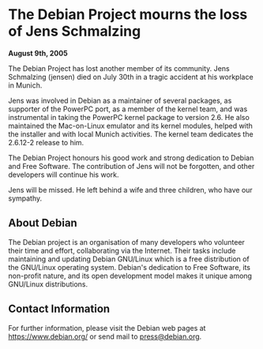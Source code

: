 
The Debian Project mourns the loss of Jens Schmalzing
=====================================================


**August 9th, 2005**


The Debian Project has lost another member of its community. Jens
Schmalzing (jensen) died on July 30th in a tragic accident at his
workplace in Munich.


Jens was involved in Debian as a maintainer of several packages, as
supporter of the PowerPC port, as a member of the kernel team, and was
instrumental in taking the PowerPC kernel package to version 2.6. He
also maintained the Mac-on-Linux emulator and its kernel modules,
helped with the installer and with local Munich activities. The
kernel team dedicates the 2.6.12-2 release to him.


The Debian Project honours his good work and strong dedication to
Debian and Free Software. The contribution of Jens will not be
forgotten, and other developers will continue his work.


Jens will be missed. He left behind a wife and three children, who
have our sympathy.


About Debian
------------


The Debian project is an organisation of many developers who volunteer
their time and effort, collaborating via the Internet. Their tasks
include maintaining and updating Debian GNU/Linux which is a free
distribution of the GNU/Linux operating system. Debian's dedication
to Free Software, its non-profit nature, and its open development
model makes it unique among GNU/Linux distributions.


Contact Information
-------------------


For further information, please visit the Debian web pages at
<https://www.debian.org/> or send mail to
<press@debian.org>.



